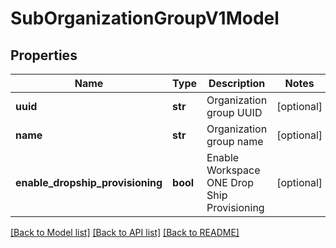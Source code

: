 # SubOrganizationGroupV1Model

## Properties
Name | Type | Description | Notes
------------ | ------------- | ------------- | -------------
**uuid** | **str** | Organization group UUID | [optional] 
**name** | **str** | Organization group name | [optional] 
**enable_dropship_provisioning** | **bool** | Enable Workspace ONE Drop Ship Provisioning | [optional] 

[[Back to Model list]](../README.md#documentation-for-models) [[Back to API list]](../README.md#documentation-for-api-endpoints) [[Back to README]](../README.md)


